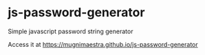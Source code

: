 # js-password-generator
Simple javascript password string generator

Access it at https://mugnimaestra.github.io/js-password-generator
